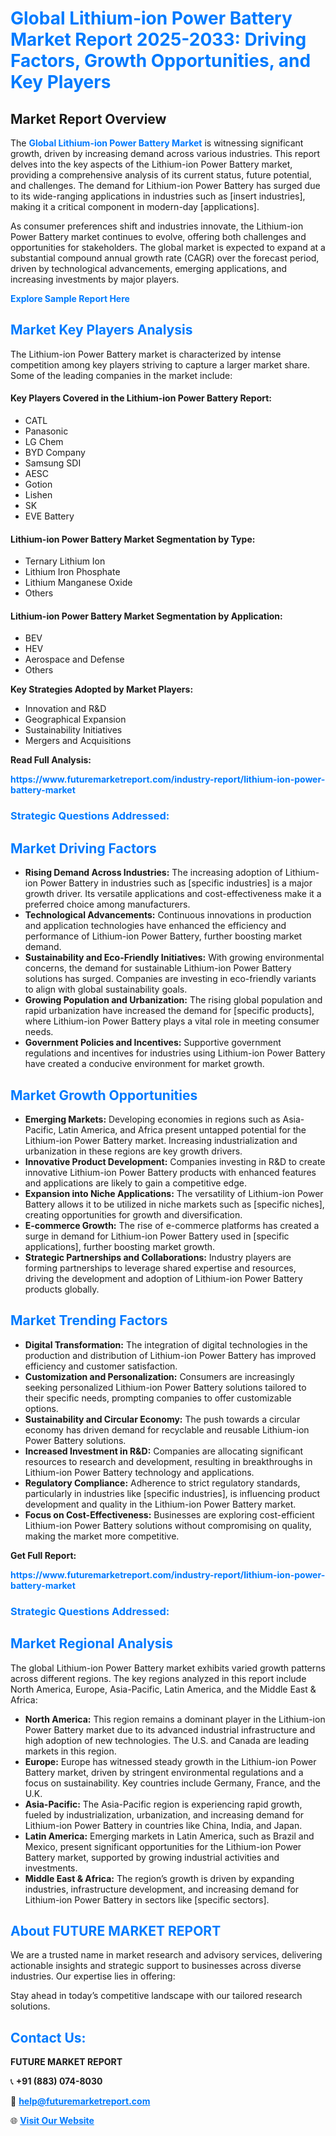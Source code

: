 <h1 style="color: #007BFF;">Global Lithium-ion Power Battery Market Report 2025-2033: Driving Factors, Growth Opportunities, and Key Players</h1>

<section id="overview">
<h2>Market Report Overview</h2>
<p>The <a href="https://www.futuremarketreport.com/industry-report/lithium-ion-power-battery-market" style="color: #007BFF; text-decoration: none;"><strong>Global Lithium-ion Power Battery Market</strong></a> is witnessing significant growth, driven by increasing demand across various industries. This report delves into the key aspects of the Lithium-ion Power Battery market, providing a comprehensive analysis of its current status, future potential, and challenges. The demand for Lithium-ion Power Battery has surged due to its wide-ranging applications in industries such as [insert industries], making it a critical component in modern-day [applications].</p>
<p>As consumer preferences shift and industries innovate, the Lithium-ion Power Battery market continues to evolve, offering both challenges and opportunities for stakeholders. The global market is expected to expand at a substantial compound annual growth rate (CAGR) over the forecast period, driven by technological advancements, emerging applications, and increasing investments by major players.</p>
</section>

<section id="overview">
<p><a href="https://www.futuremarketreport.com/request-sample/reportId=26014" style="color: #007BFF; text-decoration: none;"><strong>Explore Sample Report Here</strong></a></p>
</section>

<section id="key-players">
<h2 style="color: #007BFF;">Market Key Players Analysis</h2>
<p>The Lithium-ion Power Battery market is characterized by intense competition among key players striving to capture a larger market share. Some of the leading companies in the market include:</p>
<h4>Key Players Covered in the Lithium-ion Power Battery Report:</h4>
<ul><li>CATL</li><li>Panasonic</li><li>LG Chem</li><li>BYD Company</li><li>Samsung SDI</li><li>AESC</li><li>Gotion</li><li>Lishen</li><li>SK</li><li>EVE Battery</li></ul>
<h4>Lithium-ion Power Battery Market Segmentation by Type:</h4>
<ul><li>Ternary Lithium Ion</li><li>Lithium Iron Phosphate</li><li>Lithium Manganese Oxide</li><li>Others</li></ul>

<h4>Lithium-ion Power Battery Market Segmentation by Application:</h4>
<ul><li>BEV</li><li>HEV</li><li>Aerospace and Defense</li><li>Others</li></ul>
<p><strong>Key Strategies Adopted by Market Players:</strong></p>
<ul>
<li>Innovation and R&D</li>
<li>Geographical Expansion</li>
<li>Sustainability Initiatives</li>
<li>Mergers and Acquisitions</li>
</ul>
</section>

<section>
<p><strong>Read Full Analysis: </strong></p><a href="https://www.futuremarketreport.com/industry-report/lithium-ion-power-battery-market" style="color: #007BFF; text-decoration: none;"><strong>https://www.futuremarketreport.com/industry-report/lithium-ion-power-battery-market</strong></a>
<h3 style="color: #007BFF;">Strategic Questions Addressed:</h3>
</section>

<section id="driving-factors">
<h2 style="color: #007BFF;">Market Driving Factors</h2>
<ul>
<li><strong>Rising Demand Across Industries:</strong> The increasing adoption of Lithium-ion Power Battery in industries such as [specific industries] is a major growth driver. Its versatile applications and cost-effectiveness make it a preferred choice among manufacturers.</li>
<li><strong>Technological Advancements:</strong> Continuous innovations in production and application technologies have enhanced the efficiency and performance of Lithium-ion Power Battery, further boosting market demand.</li>
<li><strong>Sustainability and Eco-Friendly Initiatives:</strong> With growing environmental concerns, the demand for sustainable Lithium-ion Power Battery solutions has surged. Companies are investing in eco-friendly variants to align with global sustainability goals.</li>
<li><strong>Growing Population and Urbanization:</strong> The rising global population and rapid urbanization have increased the demand for [specific products], where Lithium-ion Power Battery plays a vital role in meeting consumer needs.</li>
<li><strong>Government Policies and Incentives:</strong> Supportive government regulations and incentives for industries using Lithium-ion Power Battery have created a conducive environment for market growth.</li>
</ul>
</section>

<section id="growth-opportunities">
<h2 style="color: #007BFF;">Market Growth Opportunities</h2>
<ul>
<li><strong>Emerging Markets:</strong> Developing economies in regions such as Asia-Pacific, Latin America, and Africa present untapped potential for the Lithium-ion Power Battery market. Increasing industrialization and urbanization in these regions are key growth drivers.</li>
<li><strong>Innovative Product Development:</strong> Companies investing in R&D to create innovative Lithium-ion Power Battery products with enhanced features and applications are likely to gain a competitive edge.</li>
<li><strong>Expansion into Niche Applications:</strong> The versatility of Lithium-ion Power Battery allows it to be utilized in niche markets such as [specific niches], creating opportunities for growth and diversification.</li>
<li><strong>E-commerce Growth:</strong> The rise of e-commerce platforms has created a surge in demand for Lithium-ion Power Battery used in [specific applications], further boosting market growth.</li>
<li><strong>Strategic Partnerships and Collaborations:</strong> Industry players are forming partnerships to leverage shared expertise and resources, driving the development and adoption of Lithium-ion Power Battery products globally.</li>
</ul>
</section>

<section id="trending-factors">
<h2 style="color: #007BFF;">Market Trending Factors</h2>
<ul>
<li><strong>Digital Transformation:</strong> The integration of digital technologies in the production and distribution of Lithium-ion Power Battery has improved efficiency and customer satisfaction.</li>
<li><strong>Customization and Personalization:</strong> Consumers are increasingly seeking personalized Lithium-ion Power Battery solutions tailored to their specific needs, prompting companies to offer customizable options.</li>
<li><strong>Sustainability and Circular Economy:</strong> The push towards a circular economy has driven demand for recyclable and reusable Lithium-ion Power Battery solutions.</li>
<li><strong>Increased Investment in R&D:</strong> Companies are allocating significant resources to research and development, resulting in breakthroughs in Lithium-ion Power Battery technology and applications.</li>
<li><strong>Regulatory Compliance:</strong> Adherence to strict regulatory standards, particularly in industries like [specific industries], is influencing product development and quality in the Lithium-ion Power Battery market.</li>
<li><strong>Focus on Cost-Effectiveness:</strong> Businesses are exploring cost-efficient Lithium-ion Power Battery solutions without compromising on quality, making the market more competitive.</li>
</ul>
</section>

<section>
<p><strong>Get Full Report: </strong></p><a href="https://www.futuremarketreport.com/industry-report/lithium-ion-power-battery-market" style="color: #007BFF; text-decoration: none;"><strong>https://www.futuremarketreport.com/industry-report/lithium-ion-power-battery-market</strong></a>
<h3 style="color: #007BFF;">Strategic Questions Addressed:</h3>
</section>


<section id="regional-analysis">
<h2 style="color: #007BFF;">Market Regional Analysis</h2>
<p>The global Lithium-ion Power Battery market exhibits varied growth patterns across different regions. The key regions analyzed in this report include North America, Europe, Asia-Pacific, Latin America, and the Middle East & Africa:</p>
<ul>
<li><strong>North America:</strong> This region remains a dominant player in the Lithium-ion Power Battery market due to its advanced industrial infrastructure and high adoption of new technologies. The U.S. and Canada are leading markets in this region.</li>
<li><strong>Europe:</strong> Europe has witnessed steady growth in the Lithium-ion Power Battery market, driven by stringent environmental regulations and a focus on sustainability. Key countries include Germany, France, and the U.K.</li>
<li><strong>Asia-Pacific:</strong> The Asia-Pacific region is experiencing rapid growth, fueled by industrialization, urbanization, and increasing demand for Lithium-ion Power Battery in countries like China, India, and Japan.</li>
<li><strong>Latin America:</strong> Emerging markets in Latin America, such as Brazil and Mexico, present significant opportunities for the Lithium-ion Power Battery market, supported by growing industrial activities and investments.</li>
<li><strong>Middle East & Africa:</strong> The region’s growth is driven by expanding industries, infrastructure development, and increasing demand for Lithium-ion Power Battery in sectors like [specific sectors].</li>
</ul>
</section>

<footer>
<h2 style="color: #007BFF;">About FUTURE MARKET REPORT</h2>
<p>We are a trusted name in market research and advisory services, delivering actionable insights and strategic support to businesses across diverse industries. Our expertise lies in offering:</p>

<p>Stay ahead in today’s competitive landscape with our tailored research solutions.</p>

<h2 style="color: #007BFF;">Contact Us:</h2>
<p><strong>FUTURE MARKET REPORT</strong></p>
<p>📞 <strong>+91 (883) 074-8030</strong></p>
<p>📧 <strong><a href="mailto:help@futuremarketreport.com" style="color: #007BFF;">help@futuremarketreport.com</a></strong></p>
<p>🌐 <strong><a href="https://www.futuremarketreport.com/" style="color: #007BFF;">Visit Our Website</a></strong></p>
</footer>
